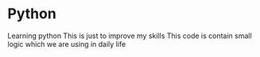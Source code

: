 # Python
Learning python
This is just  to improve my skills
This code is contain small logic  which we are using in daily life
